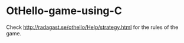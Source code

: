 # OtHello-game-using-C

Check http://radagast.se/othello/Help/strategy.html for the rules of the game.
